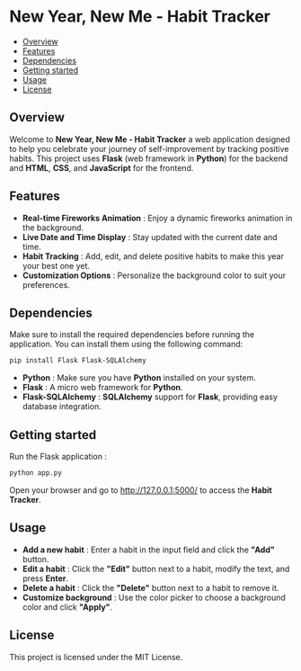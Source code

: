 # New Year, New Me - Habit Tracker

* [Overview](#overview)
* [Features](#features)
* [Dependencies](#dependencies)
* [Getting started](#getting-started)
* [Usage](#usage)
* [License](#license)

## Overview

Welcome to **New Year, New Me - Habit Tracker** a web application designed to help
you celebrate your journey of self-improvement by tracking positive habits.
This project uses **Flask** (web framework in **Python**) for the backend and **HTML**, **CSS**, and **JavaScript** for the frontend.

## Features

- **Real-time Fireworks Animation** : Enjoy a dynamic fireworks animation in the background.
- **Live Date and Time Display** : Stay updated with the current date and time.
- **Habit Tracking** : Add, edit, and delete positive habits to make this year your best one yet.
- **Customization Options** : Personalize the background color to suit your preferences.

## Dependencies

Make sure to install the required dependencies before running the application. You can install them using the following command:

```bash
pip install Flask Flask-SQLAlchemy
```

- **Python** : Make sure you have **Python** installed on your system.
- **Flask** : A micro web framework for **Python**.
- **Flask-SQLAlchemy** : **SQLAlchemy** support for **Flask**, providing easy database integration.

## Getting started

Run the Flask application :

```bash
python app.py
```
Open your browser and go to http://127.0.0.1:5000/ to access the **Habit Tracker**.

## Usage

- **Add a new habit** : Enter a habit in the input field and click the **"Add"** button.
- **Edit a habit** : Click the **"Edit"** button next to a habit, modify the text, and press **Enter**.
- **Delete a habit** : Click the **"Delete"** button next to a habit to remove it.
- **Customize background** : Use the color picker to choose a background color and click **"Apply"**.

## License

This project is licensed under the MIT License.
